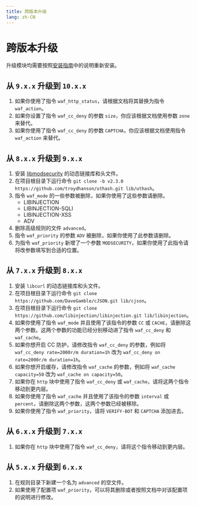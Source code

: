 ```yaml
---
title: 跨版本升级
lang: zh-CN
---
```


# 跨版本升级

升级模块均需要按照[安装指南](/zh-cn/guide/installation.md)中的说明重新安装。

## 从 `9.x.x` 升级到 `10.x.x`

1. 如果你使用了指令 `waf_http_status`，请根据文档将其替换为指令 `waf_action`。
2. 如果你设置了指令 `waf_cc_deny` 的参数 `size`，你应该根据文档使用参数 `zone` 来替代。
3. 如果你使用了指令 `waf_cc_deny` 的参数 `CAPTCHA`，你应该根据文档使用指令 `waf_action` 来替代。

## 从 `8.x.x` 升级到 `9.x.x`

1. 安装 [libmodsecurity](https://github.com/SpiderLabs/ModSecurity) 的动态链接库和头文件。
2. 在项目根目录下运行命令 `git clone -b v2.3.0 https://github.com/troydhanson/uthash.git lib/uthash`。
3. 指令 `waf_mode` 的一些参数被删除，如果你使用了这些参数请删除。
    * LIBINJECTION
    * LIBINJECTION-SQLI
    * LIBINJECTION-XSS
    * ADV
4. 删除高级规则的文件 `advanced`。
5. 指令 `waf_priority` 的参数 `ADV` 被删除，如果你使用了此参数请删除。
6. 为指令 `waf_priority` 新增了一个参数 `MODSECURITY`，如果你使用了此指令请将改参数填写到合适的位置。

## 从 `7.x.x` 升级到 `8.x.x`

1. 安装 `libcurl` 的动态链接库和头文件。
2. 在项目根目录下运行命令 `git clone https://github.com/DaveGamble/cJSON.git lib/cjson`。
3. 在项目根目录下运行命令 `git clone https://github.com/libinjection/libinjection.git lib/libinjection`。
4. 如果你使用了指令 `waf_mode` 并且使用了该指令的参数 `CC` 或 `CACHE`，请删除这两个参数。这两个参数的功能已经分别移动进了指令
`waf_cc_deny` 和 `waf_cache`。
5. 如果你想开启 CC 防护，请修改指令 `waf_cc_deny` 的参数，例如将 `waf_cc_deny rate=2000r/m duration=1h` 改为 `waf_cc_deny on rate=2000r/m duration=1h`。
6. 如果你想开启缓存，请修改指令 `waf_cache` 的参数，例如将 `waf_cache capacity=50` 改为 `waf_cache on capacity=50`。
7. 如果你在 `http` 块中使用了指令 `waf_cc_deny` 或 `waf_cache`，请将这两个指令移动到更内层。
8. 如果你使用了指令 `waf_cache` 并且使用了该指令的参数 `interval` 或 `percent`，请删除这两个参数，这两个参数已经被移除。
9. 如果你使用了指令 `waf_priority`，请将 `VERIFY-BOT` 和 `CAPTCHA` 添加进去。

## 从 `6.x.x` 升级到 `7.x.x`

1. 如果你在 `http` 块中使用了指令 `waf_cc_deny`，请将这个指令移动到更内层。

## 从 `5.x.x` 升级到 `6.x.x`

1. 在规则目录下新建一个名为 `advanced` 的空文件。
2. 如果使用了配置项 `waf_priority`，可以将其删除或者按照文档中对该配置项的说明进行修改。

